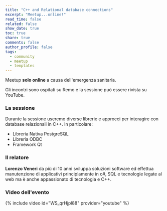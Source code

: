 ```yaml
---
title: "C++ and Relational database connections"
excerpt: "Meetup...online!"
read_time: false
related: false
show_date: true
toc: true
share: true
comments: false
author_profile: false
tags:
  - community
  - meetup
  - templates
---
```


Meetup **solo online** a causa dell'emergenza sanitaria.

Gli incontri sono ospitati su Remo e la sessione può essere rivista su YouTube.

### La sessione

Durante la sessione useremo diverse librerie e approcci per interagire con database relazionali in C++. In particolare:

- Libreria Nativa PostgreSQL
- Libreria ODBC
- Framework Qt

### Il relatore

**Lorenzo Veneri** da più di 10 anni sviluppa soluzioni software ed effettua manutenzione di applicativi principlamente in c#, SQL e tecnologie legate al web ma è anche appassionato di tecnologia e C++.


### Video dell'evento

{% include video id="WS_qrHjpl88" provider="youtube" %}